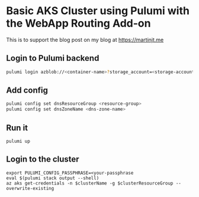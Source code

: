 # Basic AKS Cluster using Pulumi with the WebApp Routing Add-on

This is to support the blog post on my blog at https://martinjt.me

## Login to Pulumi backend

```bash
pulumi login azblob://<container-name>?storage_account=<storage-account-name>
```

## Add config

```bash
pulumi config set dnsResourceGroup <resource-group>
pulumi config set dnsZoneName <dns-zone-name>
```

## Run it

```shell
pulumi up
```

## Login to the cluster

```shell
export PULUMI_CONFIG_PASSPHRASE=<your-passphrase
eval $(pulumi stack output --shell)
az aks get-credentials -n $clusterName -g $clusterResourceGroup --overwrite-existing
```